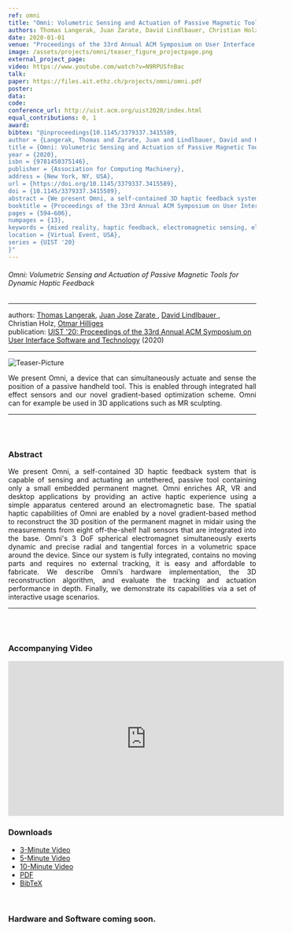 ```yaml
---
ref: omni
title: "Omni: Volumetric Sensing and Actuation of Passive Magnetic Tools for Dynamic Haptic Feedback"
authors: Thomas Langerak, Juan Zarate, David Lindlbauer, Christian Holz, Otmar Hilliges
date: 2020-01-01
venue: "Proceedings of the 33rd Annual ACM Symposium on User Interface Software and Technology"
image: /assets/projects/omni/teaser_figure_projectpage.png
external_project_page: 
video: https://www.youtube.com/watch?v=N9RPUSfnBac
talk: 
paper: https://files.ait.ethz.ch/projects/omni/omni.pdf
poster: 
data: 
code: 
conference_url: http://uist.acm.org/uist2020/index.html
equal_contributions: 0, 1
award: 
bibtex: "@inproceedings{10.1145/3379337.3415589,
author = {Langerak, Thomas and Zarate, Juan and Lindlbauer, David and Holz, Christian and Hilliges, Otmar},
title = {Omni: Volumetric Sensing and Actuation of Passive Magnetic Tools for Dynamic Haptic Feedback},
year = {2020},
isbn = {9781450375146},
publisher = {Association for Computing Machinery},
address = {New York, NY, USA},
url = {https://doi.org/10.1145/3379337.3415589},
doi = {10.1145/3379337.3415589},
abstract = {We present Omni, a self-contained 3D haptic feedback system that is capable of sensing and actuating an untethered, passive tool containing only a small embedded permanent magnet. Omni enriches AR, VR and desktop applications by providing an active haptic experience using a simple apparatus centered around an electromagnetic base. The spatial haptic capabilities of Omni are enabled by a novel gradient-based method to reconstruct the 3D position of the permanent magnet in midair using the measurements from eight off-the-shelf hall sensors that are integrated into the base. Omni's 3 DoF spherical electromagnet simultaneously exerts dynamic and precise radial and tangential forces in a volumetric space around the device. Since our system is fully integrated, contains no moving parts and requires no external tracking, it is easy and affordable to fabricate. We describe Omni's hardware implementation, our 3D reconstruction algorithm, and evaluate the tracking and actuation performance in depth. Finally, we demonstrate its capabilities via a set of interactive usage scenarios.},
booktitle = {Proceedings of the 33rd Annual ACM Symposium on User Interface Software and Technology},
pages = {594–606},
numpages = {13},
keywords = {mixed reality, haptic feedback, electromagnetic sensing, electromagnets},
location = {Virtual Event, USA},
series = {UIST '20}
}"
---
```


<h6>Omni: Volumetric Sensing and Actuation of Passive Magnetic Tools for Dynamic Haptic Feedback </h6>
<hr />

<div class="fullcol">
    <div class="teaser-info-projectpage">
            <span class="normalcap">authors:</span>
            <span class="authorcap">
                <nobr><a href="/people/tlangerak/" title="Thomas Langerak">Thomas Langerak</a>, </nobr>
                <nobr><a href="/people/jzarate/" title="Juan Jose Zarate">Juan Jose Zarate </a>, </nobr>
                <nobr><a href="/people/lindlbaur/" title="David Lindlbauer">David Lindlbauer </a>, </nobr>
                <nobr>Christian Holz, </nobr>
                <nobr><a href="/people/hilliges/" title="Otmar Hilliges">Otmar Hilliges</a> </nobr>
            </span>
            <br/>
            <span class="normalcap"><nobr>publication: </nobr></span>
            <span class="authorcap">
                <a class="a-text-ext" href="https://dl.acm.org/doi/10.1145/3379337.3415589" title="2020 IEEE Haptics Symposium (HAPTICS)">UIST '20: Proceedings of the 33rd Annual ACM Symposium on User Interface Software and Technology</a> (2020)
            </span>
        <hr />
    </div>
</div>

<div class="fullcol">
    <img class="fullcol" src="<?php ait_root_dir();?>projects/2020/omni/teaser_figure.png" alt="Teaser-Picture"/>
    <div class="fullcol">
        <p align="justify">
            <span class="figurecap">
We present Omni, a device that can simultaneously actuate and sense the position of a passive handheld tool. This is enabled through integrated hall effect sensors and our novel gradient-based optimization scheme. Omni can for example be used in 3D applications such as MR sculpting.
           </span>
        </p>
        <hr />
        <br/>
        <br/>
    </div>
</div>

<div class="fullcol">
    <h3>Abstract</h3>
    <p align="justify">
We present Omni, a self-contained 3D haptic feedback system that is capable of sensing and actuating an untethered, passive tool containing only a small embedded permanent magnet. Omni enriches AR, VR and desktop applications by providing an active haptic experience using a simple apparatus centered around an electromagnetic base. 
The spatial haptic capabilities of Omni are enabled by a novel gradient-based method to reconstruct the 3D position of the permanent magnet in midair using the measurements from eight off-the-shelf hall sensors that are integrated into the base. Omni's 3 DoF spherical electromagnet simultaneously exerts dynamic and precise radial and tangential forces in a volumetric space around the device. Since our system is fully integrated, contains no moving parts and requires no external tracking, it is easy and affordable to fabricate. 
We describe Omni’s hardware implementation, the 3D reconstruction algorithm, and evaluate the tracking and actuation performance in depth. Finally, we demonstrate its capabilities via a set of interactive usage scenarios.
    </p>
    <hr />
    <br/>
    <br/>
</div>

<div class="fullcol">
<h3>Accompanying Video</h3>
    <div class="video" align="center">
<iframe width="560" height="315" src="https://www.youtube.com/embed/N9RPUSfnBac" frameborder="0" allow="accelerometer; autoplay; encrypted-media; gyroscope; picture-in-picture" allowfullscreen></iframe>
    </div>
</div>

<div class="fullcol">
 <h3>Downloads</h3>
    <ul class="linklist">
         <li class="a-vid"><a title="Video" href="<?php ait_root_dir();?>projects/2020/omni/downloads/omni_3min.mp4">3-Minute Video</a></li>
         <li class="a-vid"><a title="Video" href="<?php ait_root_dir();?>projects/2020/omni/downloads/omni_5min.mp4">5-Minute Video</a></li>
         <li class="a-vid"><a title="Video" href="<?php ait_root_dir();?>projects/2020/omni/downloads/omni_10min.mp4">10-Minute Video</a></li>
         <li class="a-pdf"><a target="_blank" title="PDF" href="<?php ait_root_dir();?>projects/2020/omni/downloads/omni.pdf">PDF</a></li>
         <li class="a-bib"><a title="BibTex" href="<?php ait_root_dir();?>projects/2020/omni/langerak2020omni.bib">BibTeX</a></li>
    </ul>
    <br/>
</div>


<div class="fullcol">
 <h3>Hardware and Software coming soon.</h3>
<!--     <ul class="linklist">
         <li class="a-vid"><a title="Video" href="<?php ait_root_dir();?>projects/2020/magnipulator/downloads/magnipulator.mp4">Video</a></li>
         <li class="a-pdf"><a target="_blank" title="PDF" href="<?php ait_root_dir();?>projects/2020/magnipulator/downloads/magnipulator.pdf">PDF</a></li>
 	     <li class="a-bib"><a title="BibTex" href="<?php ait_root_dir();?>projects/2020/magnipulator/zarate2020mag.bib">BibTeX</a></li>
    </ul>
    <br/> -->
</div>

